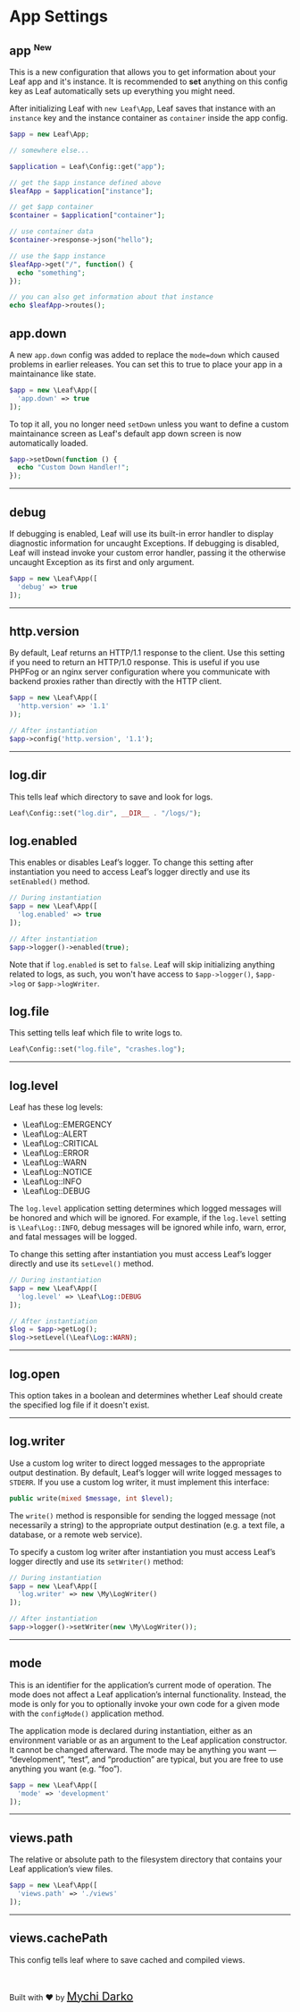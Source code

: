 # App Settings
<!-- markdownlint-disable no-inline-html -->

## app <sup class="new-tag-1"><small>New</small></sup>

This is a new configuration that allows you to get information about your Leaf app and it's instance. It is recommended to **set** anything on this config key as Leaf automatically sets up everything you might need.

After initializing Leaf with `new Leaf\App`, Leaf saves that instance with an `instance` key and the instance container as `container` inside the app config.

```php
$app = new Leaf\App;

// somewhere else...

$application = Leaf\Config::get("app");

// get the $app instance defined above
$leafApp = $application["instance"];

// get $app container
$container = $application["container"];

// use container data
$container->response->json("hello");

// use the $app instance
$leafApp->get("/", function() {
  echo "something";
});

// you can also get information about that instance
echo $leafApp->routes();
```

## app.down

A new `app.down` config was added to replace the `mode=down` which caused problems in earlier releases. You can set this to true to place your app in a maintainance like state.

```php
$app = new \Leaf\App([
  'app.down' => true
]);
```

To top it all, you no longer need `setDown` unless you want to define a custom maintainance screen as Leaf's default app down screen is now automatically loaded.

```php
$app->setDown(function () {
  echo "Custom Down Handler!";
});
```

<hr>

## debug

If debugging is enabled, Leaf will use its built-in error handler to display diagnostic information for uncaught Exceptions. If debugging is disabled, Leaf will instead invoke your custom error handler, passing it the otherwise uncaught Exception as its first and only argument.

```php
$app = new \Leaf\App([
  'debug' => true
]);
```

<hr>

## http.version

By default, Leaf returns an HTTP/1.1 response to the client. Use this setting if you need to return an HTTP/1.0 response. This is useful if you use PHPFog or an nginx server configuration where you communicate with backend proxies rather than directly with the HTTP client.

```php
$app = new \Leaf\App([
  'http.version' => '1.1'
));

// After instantiation
$app->config('http.version', '1.1');
```

<hr>

## log.dir

This tells leaf which directory to save and look for logs.

```php
Leaf\Config::set("log.dir", __DIR__ . "/logs/");
```

## log.enabled

This enables or disables Leaf’s logger. To change this setting after instantiation you need to access Leaf’s logger directly and use its `setEnabled()` method.

```php
// During instantiation
$app = new \Leaf\App([
  'log.enabled' => true
]);

// After instantiation
$app->logger()->enabled(true);
```

Note that if `log.enabled` is set to `false`. Leaf will skip initializing anything related to logs, as such, you won't have access to `$app->logger()`, `$app->log` or `$app->logWriter`.

## log.file

This setting tells leaf which file to write logs to.

```php
Leaf\Config::set("log.file", "crashes.log");
```

<hr>

## log.level

Leaf has these log levels:

- \Leaf\Log::EMERGENCY
- \Leaf\Log::ALERT
- \Leaf\Log::CRITICAL
- \Leaf\Log::ERROR
- \Leaf\Log::WARN
- \Leaf\Log::NOTICE
- \Leaf\Log::INFO
- \Leaf\Log::DEBUG

The `log.level` application setting determines which logged messages will be honored and which will be ignored. For example, if the `log.level` setting is `\Leaf\Log::INFO`, debug messages will be ignored while info, warn, error, and fatal messages will be logged.

To change this setting after instantiation you must access Leaf’s logger directly and use its `setLevel()` method.

```php
// During instantiation
$app = new \Leaf\App([
  'log.level' => \Leaf\Log::DEBUG
]);

// After instantiation
$log = $app->getLog();
$log->setLevel(\Leaf\Log::WARN);
```

<hr>

## log.open

This option takes in a boolean and determines whether Leaf should create the specified log file if it doesn't exist.

<hr>

## log.writer

Use a custom log writer to direct logged messages to the appropriate output destination. By default, Leaf’s logger will write logged messages to `STDERR`. If you use a custom log writer, it must implement this interface:

```php
public write(mixed $message, int $level);
```

The `write()` method is responsible for sending the logged message (not necessarily a string) to the appropriate output destination (e.g. a text file, a database, or a remote web service).

To specify a custom log writer after instantiation you must access Leaf’s logger directly and use its `setWriter()` method:

```php
// During instantiation
$app = new \Leaf\App([
  'log.writer' => new \My\LogWriter()
]);

// After instantiation
$app->logger()->setWriter(new \My\LogWriter());
```

<hr>

## mode

This is an identifier for the application’s current mode of operation. The mode does not affect a Leaf application’s internal functionality. Instead, the mode is only for you to optionally invoke your own code for a given mode with the `configMode()` application method.

The application mode is declared during instantiation, either as an environment variable or as an argument to the Leaf application constructor. It cannot be changed afterward. The mode may be anything you want — “development”, “test”, and “production” are typical, but you are free to use anything you want (e.g. “foo”).

```php
$app = new \Leaf\App([
  'mode' => 'development'
]);
```

<hr>

## views.path

The relative or absolute path to the filesystem directory that contains your Leaf application’s view files.

```php
$app = new \Leaf\App([
  'views.path' => './views'
]);
```

<hr>

## views.cachePath

This config tells leaf where to save cached and compiled views.

<br>

Built with ❤ by <a href="https://mychi.netlify.app" style="font-size: 20px; color: #111;" target="_blank">Mychi Darko</a>
